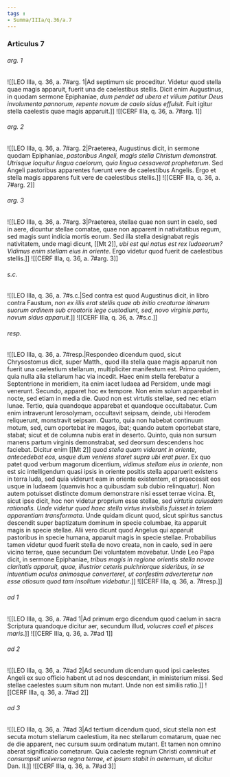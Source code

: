 ```yaml
---
tags : 
- Summa/IIIa/q.36/a.7
---
```


### Articulus 7

###### arg. 1
![[LEO IIIa, q. 36, a. 7#arg. 1|Ad septimum sic proceditur. Videtur quod stella quae magis apparuit, fuerit una de caelestibus stellis. Dicit enim Augustinus, in quodam sermone Epiphaniae, *dum pendet ad ubera et vilium patitur Deus involumenta pannorum, repente novum de caelo sidus effulsit*. Fuit igitur stella caelestis quae magis apparuit.]]
![[CERF IIIa, q. 36, a. 7#arg. 1]]

###### arg. 2
![[LEO IIIa, q. 36, a. 7#arg. 2|Praeterea, Augustinus dicit, in sermone quodam Epiphaniae, *pastoribus Angeli, magis stella Christum demonstrat. Utrisque loquitur lingua caelorum, quia lingua cessaverat prophetarum*. Sed Angeli pastoribus apparentes fuerunt vere de caelestibus Angelis. Ergo et stella magis apparens fuit vere de caelestibus stellis.]]
![[CERF IIIa, q. 36, a. 7#arg. 2]]

###### arg. 3
![[LEO IIIa, q. 36, a. 7#arg. 3|Praeterea, stellae quae non sunt in caelo, sed in aere, dicuntur stellae comatae, quae non apparent in nativitatibus regum, sed magis sunt indicia mortis eorum. Sed illa stella designabat regis nativitatem, unde magi dicunt, [[Mt 2]], *ubi est qui natus est rex Iudaeorum? Vidimus enim stellam eius in oriente*. Ergo videtur quod fuerit de caelestibus stellis.]]
![[CERF IIIa, q. 36, a. 7#arg. 3]]

###### s.c.
![[LEO IIIa, q. 36, a. 7#s.c.|Sed contra est quod Augustinus dicit, in libro contra Faustum, *non ex illis erat stellis quae ab initio creaturae itinerum suorum ordinem sub creatoris lege custodiunt, sed, novo virginis partu, novum sidus apparuit*.]]
![[CERF IIIa, q. 36, a. 7#s.c.]]

###### resp.
![[LEO IIIa, q. 36, a. 7#resp.|Respondeo dicendum quod, sicut Chrysostomus dicit, super Matth., quod illa stella quae magis apparuit non fuerit una caelestium stellarum, multipliciter manifestum est. Primo quidem, quia nulla alia stellarum hac via incedit. Haec enim stella ferebatur a Septentrione in meridiem, ita enim iacet Iudaea ad Persidem, unde magi venerunt. Secundo, apparet hoc ex tempore. Non enim solum apparebat in nocte, sed etiam in media die. Quod non est virtutis stellae, sed nec etiam lunae. Tertio, quia quandoque apparebat et quandoque occultabatur. Cum enim intraverunt Ierosolymam, occultavit seipsam, deinde, ubi Herodem reliquerunt, monstravit seipsam. Quarto, quia non habebat continuum motum, sed, cum oportebat ire magos, ibat; quando autem oportebat stare, stabat; sicut et de columna nubis erat in deserto. Quinto, quia non sursum manens partum virginis demonstrabat, sed deorsum descendens hoc faciebat. Dicitur enim [[Mt 2]] quod *stella quam viderant in oriente, antecedebat eos, usque dum veniens staret supra ubi erat puer*. Ex quo patet quod verbum magorum dicentium, *vidimus stellam eius in oriente*, non est sic intelligendum quasi ipsis in oriente positis stella apparuerit existens in terra Iuda, sed quia viderunt eam in oriente existentem, et praecessit eos usque in Iudaeam (quamvis hoc a quibusdam sub dubio relinquatur). Non autem potuisset distincte domum demonstrare nisi esset terrae vicina. Et, sicut ipse dicit, hoc non videtur proprium esse stellae, sed *virtutis cuiusdam rationalis. Unde videtur quod haec stella virtus invisibilis fuisset in talem apparentiam transformata*. Unde quidam dicunt quod, sicut spiritus sanctus descendit super baptizatum dominum in specie columbae, ita apparuit magis in specie stellae. Alii vero dicunt quod Angelus qui apparuit pastoribus in specie humana, apparuit magis in specie stellae. Probabilius tamen videtur quod fuerit stella de novo creata, non in caelo, sed in aere vicino terrae, quae secundum Dei voluntatem movebatur. Unde Leo Papa dicit, in sermone Epiphaniae, *tribus magis in regione orientis stella novae claritatis apparuit, quae, illustrior ceteris pulchriorque sideribus, in se intuentium oculos animosque converteret, ut confestim adverteretur non esse otiosum quod tam insolitum videbatur*.]]
![[CERF IIIa, q. 36, a. 7#resp.]]

###### ad 1
![[LEO IIIa, q. 36, a. 7#ad 1|Ad primum ergo dicendum quod caelum in sacra Scriptura quandoque dicitur aer, secundum illud, *volucres caeli et pisces maris*.]]
![[CERF IIIa, q. 36, a. 7#ad 1]]

###### ad 2
![[LEO IIIa, q. 36, a. 7#ad 2|Ad secundum dicendum quod ipsi caelestes Angeli ex suo officio habent ut ad nos descendant, in ministerium missi. Sed stellae caelestes suum situm non mutant. Unde non est similis ratio.]]
![[CERF IIIa, q. 36, a. 7#ad 2]]

###### ad 3
![[LEO IIIa, q. 36, a. 7#ad 3|Ad tertium dicendum quod, sicut stella non est secuta motum stellarum caelestium, ita nec stellarum comatarum, quae nec de die apparent, nec cursum suum ordinatum mutant. Et tamen non omnino aberat significatio cometarum. Quia caeleste regnum Christi *comminuit et consumpsit universa regna terrae, et ipsum stabit in aeternum*, ut dicitur Dan. II.]]
![[CERF IIIa, q. 36, a. 7#ad 3]]

